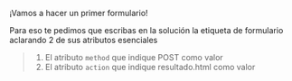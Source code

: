¡Vamos a hacer un primer formulario!

Para eso te pedimos que escribas en la solución la etiqueta de formulario aclarando 2 de sus atributos esenciales

> 1. El atributo `method` que indique POST como valor
> 2. El atributo `action` que indique resultado.html como valor
